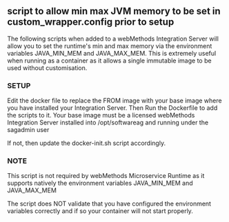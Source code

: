 ## script to allow min max JVM memory to be set in custom_wrapper.config prior to setup

The following scripts when added to a webMethods Integration Server will allow you to set the
runtime's min and max memory via the environment variables JAVA_MIN_MEM and JAVA_MAX_MEM.
This is extremely useful when running as a container as it allows a single immutable image to 
be used without customisation.

### SETUP

Edit the docker file to replace the FROM image with your base image where you have installed your Integration Server.
Then Run the Dockerfile to add the scripts to it. Your base image must be a licensed webMethods Integration Server installed 
into /opt/softwareag and running under the sagadmin user

If not, then update the docker-init.sh script accordingly.

### NOTE

This script is not required by webMethods Microservice Runtime as it supports natively the
environment variables JAVA_MIN_MEM and JAVA_MAX_MEM

The script does NOT validate that you have configured the environment variables correctly and if so
your container will not start properly.
